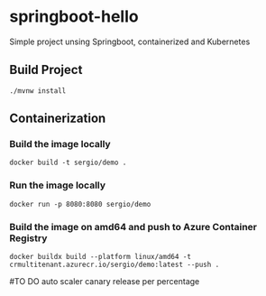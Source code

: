 # springboot-hello
Simple project unsing Springboot, containerized and Kubernetes

## Build Project
`./mvnw install`

## Containerization
### Build the image locally
`docker build -t sergio/demo .`

### Run the image locally
`docker run -p 8080:8080 sergio/demo`

### Build the image on amd64 and push to Azure Container Registry
`docker buildx build --platform linux/amd64 -t crmultitenant.azurecr.io/sergio/demo:latest --push .`


#TO DO
auto scaler
canary release per percentage